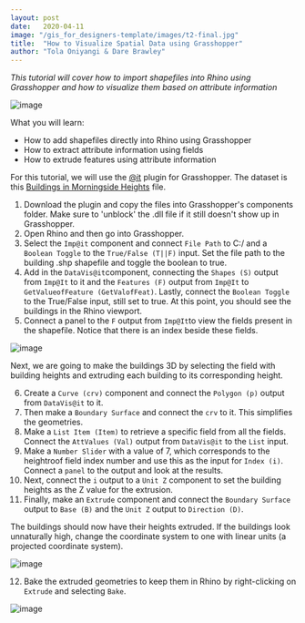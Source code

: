```yaml
---
layout: post
date:   2020-04-11
image: "/gis_for_designers-template/images/t2-final.jpg"
title:  "How to Visualize Spatial Data using Grasshopper"
author: "Tola Oniyangi & Dare Brawley"
---
```

*This tutorial will cover how to import shapefiles into Rhino using Grasshopper and how to visualize them based on attribute information*

![image](/gis_for_designers-template/images/t2-final.jpg)

What you will learn:
* How to add shapefiles directly into Rhino using Grasshopper
* How to extract attribute information using fields
* How to extrude features using attribute information

For this tutorial, we will use the [@it](https://www.food4rhino.com/app/it) plugin for Grasshopper. The dataset is this [Buildings in Morningside Heights](/gis_for_designers-template/data/buildings_mh) file.  
1. Download the plugin and copy the files into Grasshopper's components folder. Make sure to 'unblock' the .dll file if it still doesn't show up in Grasshopper. 
2. Open Rhino and then go into Grasshopper. 
3. Select the `Imp@it` component and connect `File Path` to C:/ and a `Boolean Toggle` to the `True/False (T||F)` input. Set the file path to the building .shp shapefile and toggle the boolean to true. 
4. Add in the `DataVis@it`component, connecting the `Shapes (S)` output from `Imp@It` to it and the `Features (F)` output from `Imp@It` to `GetValueofFeature (GetValofFeat)`. Lastly, connect the `Boolean Toggle` to the True/False input, still set to true.
At this point, you should see the buildings in the Rhino viewport.
5. Connect a panel to the `F` output from `Imp@It`to view the fields present in the shapefile. Notice that there is an index beside these fields.

![image](/gis_for_designers-template/images/t2-01.JPG)

Next, we are going to make the buildings 3D by selecting the field with building heights and extruding each building to its corresponding height.

6. Create a `Curve (crv)` component and connect the `Polygon (p)` output from `DataVis@it` to it. 
7. Then make a `Boundary Surface` and connect the `crv` to it. This simplifies the geometries. 
8. Make a `List Item (Item)` to retrieve a specific field from all the fields. Connect the `AttValues (Val)` output from `DataVis@it` to the `List` input. 
9. Make a `Number Slider` with a value of 7, which corresponds to the heightroof field index number and use this as the input for `Index (i)`. Connect a `panel` to the output and look at the results. 
10. Next, connect the `i` output to a `Unit Z` component to set the building heights as the Z value for the extrusion. 
11. Finally, make an `Extrude` component and connect the `Boundary Surface` output to `Base (B)` and the `Unit Z` output to `Direction (D)`.  

The buildings should now have their heights extruded. If the buildings look unnaturally high, change the coordinate system to one with linear units (a projected coordinate system).

![image](/gis_for_designers-template/images/t2-02.JPG)

12. Bake the extruded geometries to keep them in Rhino by right-clicking on `Extrude` and selecting `Bake`.

![image](/gis_for_designers-template/images/t2-03.JPG)
